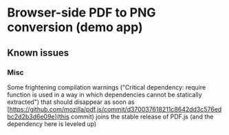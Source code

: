 # Browser-side PDF to PNG conversion (demo app)

## Known issues

### Misc

Some frightening compilation warnings ("Critical dependency: require function is used in a way in which dependencies cannot be statically extracted") that should disappear as soon as [https://github.com/mozilla/pdf.js/commit/d370037618211c8642dd3c576edbc2d2b3d6e09e](this commit) joins the stable release of PDF.js (and the dependency here is leveled up)
